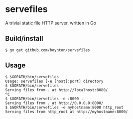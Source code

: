 # servefiles

A trivial static file HTTP server, written in Go

## Build/install

    $ go get github.com/boynton/servefiles

## Usage

    $ $GOPATH/bin/servefiles
    Usage: servefiles [-e [host]:port] directory
    $ $GOPATH/bin/servefiles .
    Serving files from . at http://localhost:8080/
    ^C
    $ $GOPATH/bin/servefiles -e :8000 .
    Serving files from . at http://0.0.0.0:8000/
    $ $GOPATH/bin/servefiles -e myhostname:8000 http_root
    Serving files from http_root at http://myhostname:8000/

